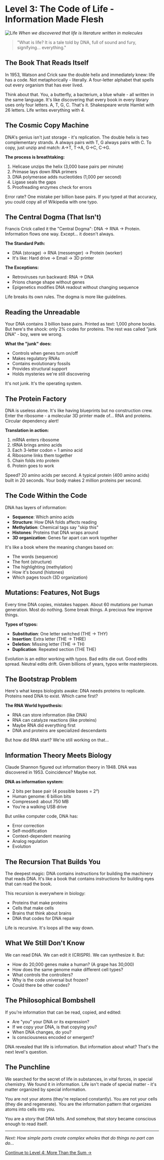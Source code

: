 # Level 3: The Code of Life - Information Made Flesh

![Life](../cover/life.png)
*When we discovered that life is literature written in molecules*

> "What is life? It is a tale told by DNA, full of sound and fury, signifying... everything."

## The Book That Reads Itself

In 1953, Watson and Crick saw the double helix and immediately knew: life has a code. Not metaphorically - literally. A four-letter alphabet that spells out every organism that has ever lived.

Think about that. You, a butterfly, a bacterium, a blue whale - all written in the same language. It's like discovering that every book in every library uses only four letters. A, T, G, C. That's it. Shakespeare wrote Hamlet with 26 letters. Life writes everything with 4.

## The Cosmic Copy Machine

DNA's genius isn't just storage - it's replication. The double helix is two complementary strands. A always pairs with T, G always pairs with C. To copy, just unzip and match: A→T, T→A, G→C, C→G.

**The process is breathtaking:**
1. Helicase unzips the helix (3,000 base pairs per minute)
2. Primase lays down RNA primers
3. DNA polymerase adds nucleotides (1,000 per second)
4. Ligase seals the gaps
5. Proofreading enzymes check for errors

Error rate? One mistake per billion base pairs. If you typed at that accuracy, you could copy all of Wikipedia with one typo.

## The Central Dogma (That Isn't)

Francis Crick called it the "Central Dogma": DNA → RNA → Protein. Information flows one way. Except... it doesn't always.

**The Standard Path:**
- DNA (storage) → RNA (messenger) → Protein (worker)
- It's like: Hard drive → Email → 3D printer

**The Exceptions:**
- Retroviruses run backward: RNA → DNA
- Prions change shape without genes
- Epigenetics modifies DNA readout without changing sequence

Life breaks its own rules. The dogma is more like guidelines.

## Reading the Unreadable

Your DNA contains 3 billion base pairs. Printed as text: 1,000 phone books. But here's the shock: only 2% codes for proteins. The rest was called "junk DNA" - boy, were we wrong.

**What the "junk" does:**
- Controls when genes turn on/off
- Makes regulatory RNAs
- Contains evolutionary fossils
- Provides structural support
- Holds mysteries we're still discovering

It's not junk. It's the operating system.

## The Protein Factory

DNA is useless alone. It's like having blueprints but no construction crew. Enter the ribosome - a molecular 3D printer made of... RNA and proteins. Circular dependency alert!

**Translation in action:**
1. mRNA enters ribosome
2. tRNA brings amino acids
3. Each 3-letter codon = 1 amino acid
4. Ribosome links them together
5. Chain folds into protein
6. Protein goes to work

Speed? 20 amino acids per second. A typical protein (400 amino acids) built in 20 seconds. Your body makes 2 million proteins per second.

## The Code Within the Code

DNA has layers of information:
- **Sequence**: Which amino acids
- **Structure**: How DNA folds affects reading
- **Methylation**: Chemical tags say "skip this"
- **Histones**: Proteins that DNA wraps around
- **3D organization**: Genes far apart can work together

It's like a book where the meaning changes based on:
- The words (sequence)
- The font (structure)
- The highlighting (methylation)
- How it's bound (histones)
- Which pages touch (3D organization)

## Mutations: Features, Not Bugs

Every time DNA copies, mistakes happen. About 60 mutations per human generation. Most do nothing. Some break things. A precious few improve things.

**Types of typos:**
- **Substitution**: One letter switched (THE → THY)
- **Insertion**: Extra letter (THE → THRE)
- **Deletion**: Missing letter (THE → TH)
- **Duplication**: Repeated section (THE THE)

Evolution is an editor working with typos. Bad edits die out. Good edits spread. Neutral edits drift. Given billions of years, typos write masterpieces.

## The Bootstrap Problem

Here's what keeps biologists awake: DNA needs proteins to replicate. Proteins need DNA to exist. Which came first?

**The RNA World hypothesis:**
- RNA can store information (like DNA)
- RNA can catalyze reactions (like proteins)
- Maybe RNA did everything first
- DNA and proteins are specialized descendants

But how did RNA start? We're still working on that...

## Information Theory Meets Biology

Claude Shannon figured out information theory in 1948. DNA was discovered in 1953. Coincidence? Maybe not.

**DNA as information system:**
- 2 bits per base pair (4 possible bases = 2²)
- Human genome: 6 billion bits
- Compressed: about 750 MB
- You're a walking USB drive

But unlike computer code, DNA has:
- Error correction
- Self-modification
- Context-dependent meaning
- Analog regulation
- Evolution

## The Recursion That Builds You

The deepest magic: DNA contains instructions for building the machinery that reads DNA. It's like a book that contains instructions for building eyes that can read the book.

This recursion is everywhere in biology:
- Proteins that make proteins
- Cells that make cells
- Brains that think about brains
- DNA that codes for DNA repair

Life is recursive. It's loops all the way down.

## What We Still Don't Know

We can read DNA. We can edit it (CRISPR). We can synthesize it. But:
- How do 20,000 genes make a human? (A grape has 30,000)
- How does the same genome make different cell types?
- What controls the controllers?
- Why is the code universal but frozen?
- Could there be other codes?

## The Philosophical Bombshell

If you're information that can be read, copied, and edited:
- Are "you" your DNA or its expression?
- If we copy your DNA, is that copying you?
- When DNA changes, do you?
- Is consciousness encoded or emergent?

DNA revealed that life is information. But information about what? That's the next level's question.

## The Punchline

We searched for the secret of life in substances, in vital forces, in special chemistry. We found it in information. Life isn't made of special matter - it's matter organized by special information.

You are not your atoms (they're replaced constantly). You are not your cells (they die and regenerate). You are the information pattern that organizes atoms into cells into you.

You are a story that DNA tells. And somehow, that story became conscious enough to read itself.

---

*Next: How simple parts create complex wholes that do things no part can do...*

[Continue to Level 4: More Than the Sum →](L4_More_Than_Sum.md)